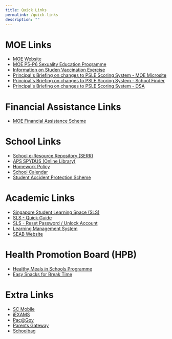 ```yaml
---
title: Quick Links
permalink: /quick-links
description: ""
---
```

# **MOE Links**
* [MOE Website](moe.gov.sg)
* [MOE P5-P6 Sexuality Education Programme](https://www.moe.gov.sg/page%20not%20found?item=%2feducation%2fprogrammes%2fsocial-and-emotional-learning%2fsexuality-education&user=extranet%5cAnonymous&site=moe-website)
* [Information on Studen Vaccination Exercise](/files/Resource%203%20One%20page%20Infographic%20on%20Student%20Vaccination%20Exercise.pdf)
* [Principal's Briefing on changes to PSLE Scoring System - MOE Microsite](https://www.moe.gov.sg/microsites/psle-fsbb/index.html)
* [Principal's Briefing on changes to PSLE Scoring System - School Finder](https://www.moe.gov.sg/schoolfinder)
* [Principal's Briefing on changes to PSLE Scoring System - DSA](https://www.moe.gov.sg/secondary/dsa)

# **Financial Assistance Links**
*  [MOE Financial Assistance Scheme](https://www.moe.gov.sg/financial-matters/financial-assistance)

# **School Links**
* [School e-Resource Repository (SERR)](https://schoolibrary.moe.edu.sg/eresourcespri/cgi-bin/spydus.exe/MSGTRN/WPAC/HOME)
* [APS SPYDUS (Online Library)](https://schoolibrary.moe.edu.sg/andersonpri/cgi-bin/spydus.exe/MSGTRN/WPAC/HOME)
* [Homework Policy](/files/Anderson%20Primary%20Homework%20Policy.pdf)
* [School Calendar](https://calendar.google.com/calendar/u/0/r?cid=andersonprischool@gmail.com&pli=1)
* [Student Accident Protection Scheme](/files/Product%20Fact%20Sheet%20(Dec2018).pdf)

# **Academic Links**
* [Singapore Student Learning Space (SLS)](https://vle.learning.moe.edu.sg/login)
* [SLS - Quick Guide](https://andersonpri.moe.edu.sg/qql/slot/u196/docs/quick_links/2019/SLS%20Annex%20-%20Website%20(1%20Feb%202019).pdf)
* [SLS - Reset Password / Unlock Account](https://andersonpri.moe.edu.sg/qql/slot/u196/docs/letters/2019/Sept%202019/SLS%20Familiarisation%20Exercise%202019%20(For%20Students)%20-%20website.pdf)
* [Learning Management System](https://lms.wizlearn.com/LMS/Login_main.aspx)
* [SEAB Website](https://www.seab.gov.sg/home/examinations/psle)

# **Health Promotion Board (HPB)**
* [Healthy Meals in Schools Programme](/files/HPB%20HM%20Parents%20Booklet_School_Generic_30%20Mar.pdf)
* [Easy Snacks for Break Time](https://moe-andersonpri-staging.netlify.app/easy-snacks-for-break-time)


# **Extra Links**
* [SC Mobile](https://scmobile.moe.edu.sg/)
*  [iEXAMS](https://iexams.seab.gov.sg/)
* [Pac@Gov](https://www.hrp.gov.sg/hrp/#/)
* [Parents Gateway](https://pg.moe.edu.sg/)
* [Schoolbag](https://www.schoolbag.edu.sg/)